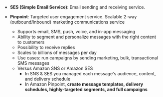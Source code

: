 - **SES (Simple Email Service)**: Email sending and receiving service.

- **Pinpoint**: Targeted user engagement service. Scalable 2-way (outbound/inbound) marketing communications service
	- Supports email, SMS, push, voice, and in-app messaging
	- Ability to segment and personalize messages with the right content to customers
	- Possibility to receive replies
	- Scales to billions of messages per day
	- Use cases: run campaigns by sending marketing, bulk, transactional SMS messages
	- Versus Amazon SNS or Amazon SES  
		- In SNS & SES you managed each message's audience, content, and delivery schedule
		- In Amazon Pinpoint, **create message templates, delivery schedules, highly-targeted segments, and full campaigns**